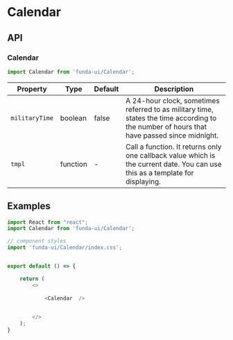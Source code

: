 # Calendar


## API

### Calendar
```js
import Calendar from 'funda-ui/Calendar';
```
| Property | Type | Default | Description |
| --- | --- | --- | --- |
| `militaryTime` | boolean  | false | A 24-hour clock, sometimes referred to as military time, states the time according to the number of hours that have passed since midnight. |
| `tmpl` | function  | - | Call a function. It returns only one callback value which is the current date. You can use this as a template for displaying. |


## Examples

```js
import React from "react";
import Calendar from 'funda-ui/Calendar';

// component styles
import 'funda-ui/Calendar/index.css';


export default () => {

    return (
        <>
            
            <Calendar  />

                  
        </>
    );
}
```